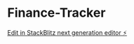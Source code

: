 # Finance-Tracker

[Edit in StackBlitz next generation editor ⚡️](https://stackblitz.com/~/github.com/omloyare/Finance-Tracker)